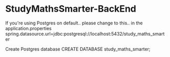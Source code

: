 # StudyMathsSmarter-BackEnd

If you're using Postgres on default.. please change to this.. in the application.properties
spring.datasource.url=jdbc:postgresql://localhost:5432/study_maths_smarter

Create Postgres database CREATE DATABASE study_maths_smarter;
